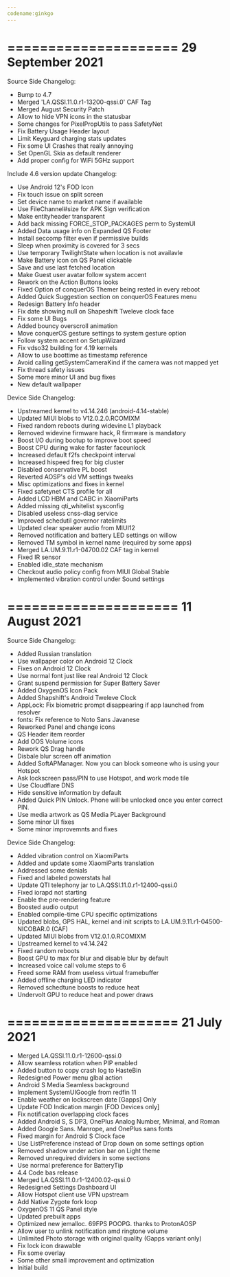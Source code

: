```yaml
---
codename:ginkgo
---
```


=====================
   29 September 2021
=====================
Source Side Changelog:
* Bump to 4.7
* Merged 'LA.QSSI.11.0.r1-13200-qssi.0' CAF Tag
* Merged August Security Patch
* Allow to hide VPN icons in the statusbar 
* Some changes for PixelPropUtils to pass SafetyNet 
* Fix Battery Usage Header layout
* Limit Keyguard charging stats updates
* Fix some UI Crashes that really annoying
* Set OpenGL Skia as default renderer
* Add proper config for WiFi 5GHz support

Include 4.6 version update Changelog:
* Use Android 12's FOD Icon
* Fix touch issue on split screen
* Set device name to market name if available
* Use FileChannel#size for APK Sign verification
* Make entityheader transparent
* Add back missing FORCE_STOP_PACKAGES perm to SystemUI
* Added Data usage info on Expanded QS Footer
* Install seccomp filter even if permissive builds
* Sleep when proximity is covered for 3 secs
* Use temporary TwilightState when location is not availavle
* Make Battery icon on QS Panel clickable
* Save and use last fetched location
* Make Guest user avatar follow system accent
* Rework on the Action Buttons looks
* Fixed Option of conquerOS Themer being rested in every reboot
* Added Quick Suggestion section on conquerOS Features menu
* Redesign Battery Info header
* Fix date showing null on Shapeshift Tweleve clock face
* Fix some UI Bugs
* Added bouncy overscroll animation
* Move conquerOS gesture settings to system gesture option
* Follow system accent on SetupWizard
* Fix vdso32 building for 4.19 kernels
* Allow to use boottime as timestamp reference
* Avoid calling getSystemCameraKind if the camera was not mapped yet
* Fix thread safety issues
* Some more minor UI and bug fixes
* New default wallpaper

Device Side Changelog:
* Upstreamed kernel to v4.14.246 (android-4.14-stable)
* Updated MIUI blobs to V12.0.2.0.RCOMIXM
* Fixed random reboots during widevine L1 playback
* Removed widevine firmware hack, R firmware is mandatory
* Boost I/O during bootup to improve boot speed
* Boost CPU during wake for faster faceunlock
* Increased default f2fs checkpoint interval
* Increased hispeed freq for big cluster
* Disabled conservative PL boost
* Reverted AOSP's old VM settings tweaks
* Misc optimizations and fixes in kernel
* Fixed safetynet CTS profile for all
* Added LCD HBM and CABC in XiaomiParts
* Added missing qti_whitelist sysconfig
* Disabled useless cnss-diag service
* Improved schedutil governor ratelimits
* Updated clear speaker audio from MIUI12
* Removed notification and battery LED settings on willow
* Removed TM symbol in kernel name (required by some apps)
* Merged LA.UM.9.11.r1-04700.02 CAF tag in kernel
* Fixed IR sensor
* Enabled idle_state mechanism
* Checkout audio policy config from MIUI Global Stable
* Implemented vibration control under Sound settings

=====================
    11 August 2021
=====================
Source Side Changelog:
 - Added Russian translation
 - Use wallpaper color on Android 12 Clock
 - Fixes on Android 12 Clock
 - Use normal font just like real Android 12 Clock
 - Grant suspend permission for Super Battery Saver
 - Added OxygenOS Icon Pack
 - Added Shapshift's Android Tweleve Clock
 - AppLock: Fix biometric prompt disappearing if app launched from resolver
 - fonts: Fix reference to Noto Sans Javanese 
 - Reworked Panel and change icons
 - QS Header item reorder
 - Add OOS Volume icons
 - Rework QS Drag handle
 - Disbale blur screen off animation
 - Added SoftAPManager. Now you can block someone who is using your Hotspot
 - Ask lockscreen pass/PIN to use Hotspot, and work mode tile
 - Use Cloudflare DNS
 - Hide sensitive information by default
 - Added Quick PIN Unlock. Phone will be unlocked once you enter correct PIN.
 - Use media artwork as QS Media PLayer Background
 - Some minor UI fixes
 - Some minor improvemnts and fixes

 Device Side Changelog:
- Added vibration control on XiaomiParts
- Added and update some XiaomiParts translation
- Addressed some denials
- Fixed and labeled powerstats hal
- Update QTI telephony jar to LA.QSSI.11.0.r1-12400-qssi.0
- Fixed iorapd not starting
- Enable the pre-rendering feature
- Boosted audio output
- Enabled compile-time CPU specific optimizations
- Updated blobs, GPS HAL, kernel and init scripts to LA.UM.9.11.r1-04500-NICOBAR.0 (CAF)
- Updated MIUI blobs from V12.0.1.0.RCOMIXM
- Upstreamed kernel to v4.14.242
- Fixed random reboots
- Boost GPU to max for blur and disable blur by default
- Increased voice call volume steps to 6
- Freed some RAM from useless virtual framebuffer
- Added offline charging LED indicator
- Removed schedtune boosts to reduce heat
- Undervolt GPU to reduce heat and power draws

=====================
    21 July 2021
=====================
 - Merged LA.QSSI.11.0.r1-12600-qssi.0
 - Allow seamless rotation when PIP enabled
 - Added button to copy crash log to HasteBin
 - Redesigned Power menu glbal action
 - Android S Media Seamless background 
 - Implement SystemUIGoogle from redfin 11 
 - Enable weather on lockscreen date [Gapps] Only
 - Update FOD Indication margin [FOD Devices only]
 - Fix notification overlapping clock faces
 - Added Android S, S DP3, OnePlus Analog Number, Minimal, and Roman
 - Added Google Sans. Manrope, and OnePlus sans fonts
 - Fixed margin for Android S Clock face
 - Use ListPreference instead of Drop down on some settings option
 - Removed shadow under action bar on Light theme
 - Removed unrequired dividers in some sections
 - Use normal preference for BatteryTip
 - 4.4 Code bas release
 - Merged LA.QSSI.11.0.r1-12400.02-qssi.0
 - Redesigned Settings Dashboard UI 
 - Allow Hotspot client use VPN upstream 
 - Add Native Zygote fork loop 
 - OxygenOS 11 QS Panel style
 - Updated prebuilt apps 
 - Optimized new jemalloc. 69FPS POOPG. thanks to ProtonAOSP 
 - Allow user to unlink notification amd ringtone volume 
 - Unlimited Photo storage with original quality (Gapps variant only)
 - Fix lock icon drawable 
 - Fix some overlay 
 - Some other small improvement and optimization 
 - Initial build
